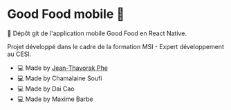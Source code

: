 # Good Food mobile 🍔

📁 Dépôt git de l'application mobile Good Food en React Native.

Projet développé dans le cadre de la formation MSI - Expert développement au CESI.

- 💻 Made by [Jean-Thavorak Phe](https://jtphe.ddns.net)
- 💻 Made by Chamalaine Soufi
- 💻 Made by Dai Cao
- 💻 Made by Maxime Barbe
